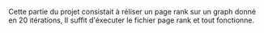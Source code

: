 Cette partie du projet consistait à réliser un page rank sur un graph donné en 20 itérations, 
Il suffit d'éxecuter le fichier page rank et tout fonctionne. 
